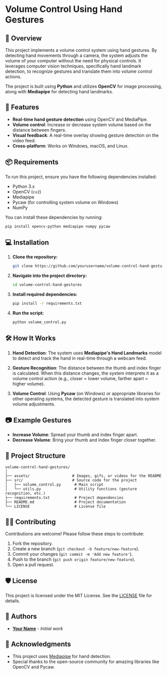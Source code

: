 

# Volume Control Using Hand Gestures


## 🚀 Overview

This project implements a volume control system using hand gestures. By detecting hand movements through a camera, the system adjusts the volume of your computer without the need for physical controls. It leverages computer vision techniques, specifically hand landmark detection, to recognize gestures and translate them into volume control actions.

The project is built using **Python** and utilizes **OpenCV** for image processing, along with **Mediapipe** for detecting hand landmarks.


## 🎯 Features

- **Real-time hand gesture detection** using OpenCV and MediaPipe.
- **Volume control**: Increase or decrease system volume based on the distance between fingers.
- **Visual feedback**: A real-time overlay showing gesture detection on the video feed.
- **Cross-platform**: Works on Windows, macOS, and Linux.

## 📦 Requirements

To run this project, ensure you have the following dependencies installed:

- Python 3.x
- OpenCV (`cv2`)
- Mediapipe
- Pycaw (for controlling system volume on Windows)
- NumPy

You can install these dependencies by running:

```bash
pip install opencv-python mediapipe numpy pycaw
```

## 💻 Installation

1. **Clone the repository:**

   ```bash
   git clone https://github.com/yourusername/volume-control-hand-gestures.git
   ```

2. **Navigate into the project directory:**

   ```bash
   cd volume-control-hand-gestures
   ```

3. **Install required dependencies:**

   ```bash
   pip install -r requirements.txt
   ```

4. **Run the script:**

   ```bash
   python volume_control.py
   ```

## 🛠 How It Works

1. **Hand Detection**: The system uses **Mediapipe's Hand Landmarks** model to detect and track the hand in real-time through a webcam feed.
   
2. **Gesture Recognition**: The distance between the thumb and index finger is calculated. When this distance changes, the system interprets it as a volume control action (e.g., closer = lower volume, farther apart = higher volume).

3. **Volume Control**: Using **Pycaw** (on Windows) or appropriate libraries for other operating systems, the detected gesture is translated into system volume adjustments.

## 📷 Example Gestures

- **Increase Volume**: Spread your thumb and index finger apart.
- **Decrease Volume**: Bring your thumb and index finger closer together.

## 📂 Project Structure

```
volume-control-hand-gestures/
│
├── assets/                   # Images, gifs, or videos for the README
├── src/                      # Source code for the project
│   ├── volume_control.py      # Main script
│   └── utils.py               # Utility functions (gesture recognition, etc.)
├── requirements.txt           # Project dependencies
├── README.md                  # Project documentation
└── LICENSE                    # License file
```

## 👨‍💻 Contributing

Contributions are welcome! Please follow these steps to contribute:

1. Fork the repository.
2. Create a new branch (`git checkout -b feature/new-feature`).
3. Commit your changes (`git commit -m 'Add new feature'`).
4. Push to the branch (`git push origin feature/new-feature`).
5. Open a pull request.

## 🛡 License

This project is licensed under the MIT License. See the [LICENSE](./LICENSE) file for details.

## 👥 Authors

- **[Your Name](https://github.com/yourusername)** - _Initial work_

## 📝 Acknowledgments

- This project uses [Mediapipe](https://google.github.io/mediapipe/) for hand detection.
- Special thanks to the open-source community for amazing libraries like OpenCV and Pycaw.
